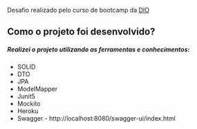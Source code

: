 Desafio realizado pelo curso de bootcamp da <a href = "https://www.dio.me/">DIO</a>
<h2> Como o projeto foi desenvolvido? </h2>
<h5> Realizei o projeto utilizando as ferramentas e conhecimentos: </h5>
<ul>
<li>SOLID</li>
<li>DTO</li>
<li>JPA</li>
<li>ModelMapper</li>
<li>Junit5</li>
<li>Mockito</li>
<li>Heroku</li>
<li>Swagger - http://localhost:8080/swagger-ui/index.html</li>
</ul>
